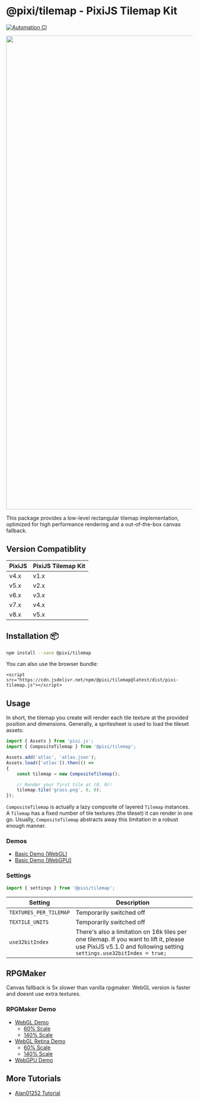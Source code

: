 # @pixi/tilemap - PixiJS Tilemap Kit

[![Automation CI](https://github.com/pixijs/tilemap/actions/workflows/main.yml/badge.svg)](https://github.com/pixijs/tilemap/actions/workflows/main.yml)
<p align="center">
<img src="https://i.imgur.com/hfoiBRk.png" width="1280px" />
<p/>

This package provides a low-level rectangular tilemap implementation, optimized for high performance rendering and a
out-of-the-box canvas fallback.

## Version Compatiblity

| PixiJS | PixiJS Tilemap Kit |
|--------|--------------------|
| v4.x   | v1.x               |
| v5.x   | v2.x               |
| v6.x   | v3.x               |
| v7.x   | v4.x               |
| v8.x   | v5.x               |

## Installation :package:

```bash
npm install --save @pixi/tilemap
```

You can also use the browser bundle:

```
<script src="https://cdn.jsdelivr.net/npm/@pixi/tilemap@latest/dist/pixi-tilemap.js"></script>
```

## Usage

In short, the tilemap you create will render each tile texture at the provided position and dimensions. Generally, a
spritesheet is used to load the tileset assets:

```ts
import { Assets } from 'pixi.js';
import { CompositeTilemap } from '@pixi/tilemap';

Assets.add('atlas', 'atlas.json');
Assets.load(['atlas']).then(() =>
{
    const tilemap = new CompositeTilemap();

    // Render your first tile at (0, 0)!
    tilemap.tile('grass.png', 0, 0);
});
```

`CompositeTilemap` is actually a lazy composite of layered `Tilemap` instances. A `Tilemap` has a fixed number of tile
textures (the tileset) it can render in one go. Usually, `CompositeTilemap` abstracts away this limitation in a robust
enough manner.

### Demos

* [Basic Demo (WebGL)](https://pixijs.io/tilemap/examples/basic.html)
* [Basic Demo (WebGPU)](https://pixijs.io/tilemap/examples/basic.html?preference=webgpu)

### Settings

```ts
import { settings } from '@pixi/tilemap';
```

| Setting | Description |
|---------|-------------|
| `TEXTURES_PER_TILEMAP` | Temporarily switched off |
| `TEXTILE_UNITS` | Temporarily switched off |
| `use32bitIndex` | There's also a limitation on 16k tiles per one tilemap. If you want to lift it, please use PixiJS v5.1.0 and following setting `settings.use32bitIndex = true;` |

## RPGMaker

Canvas fallback is 5x slower than vanilla rpgmaker. WebGL version is faster and doesnt use extra textures.

### RPGMaker Demo

* [WebGL Demo](https://pixijs.io/tilemap/examples/)
  * [60% Scale](https://pixijs.io/tilemap/examples/?scale=0.6)
  * [140% Scale](https://pixijs.io/tilemap/examples/?scale=1.4)
* [WebGL Retina Demo](https://pixijs.io/tilemap/examples/?resolution=2)
  * [60% Scale](https://pixijs.io/tilemap/examples/?resolution=2&scale=0.6)
  * [140% Scale](https://pixijs.io/tilemap/examples/?resolution=2&scale=1.4)
* [WebGPU Demo](https://pixijs.io/tilemap/examples/?preference=webgpu)

## More Tutorials

* [Alan01252 Tutorial](https://github.com/Alan01252/pixi-tilemap-tutorial)
